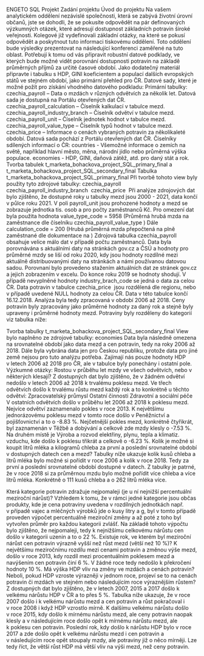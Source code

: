 ENGETO SQL Projekt
Zadání projektu
Úvod do projektu
Na vašem analytickém oddělení nezávislé společnosti, která se zabývá životní úrovní občanů, jste se dohodli, že se pokusíte odpovědět na pár definovaných výzkumných otázek, které adresují dostupnost základních potravin široké veřejnosti. Kolegové již vydefinovali základní otázky, na které se pokusí odpovědět a poskytnout tuto informaci tiskovému oddělení. Toto oddělení bude výsledky prezentovat na následující konferenci zaměřené na tuto oblast.
Potřebují k tomu od vás připravit robustní datové podklady, ve kterých bude možné vidět porovnání dostupnosti potravin na základě průměrných příjmů za určité časové období. 
Jako dodatečný materiál připravte i tabulku s HDP, GINI koeficientem a populací dalších evropských států ve stejném období, jako primární přehled pro ČR.
Datové sady, které je možné požít pro získání vhodného datového podkladu:
Primární tabulky:
czechia\_payroll – Data o mzdách v různých odvětvích za několik let. Datová sada je dostupná na Portálu otevřených dat ČR.
czechia\_payroll\_calculation – Číselník kalkulací v tabulce mezd.
czechia\_payroll\_industry\_branch – Číselník odvětví v tabulce mezd.
czechia\_payroll\_unit – Číselník jednotek hodnot v tabulce mezd.
czechia\_payroll\_value\_type – Číselník typů hodnot v tabulce mezd.
czechia\_price – Informace o cenách vybraných potravin za několikaleté období. Datová sada pochází z Portálu otevřených dat ČR.
Číselníky sdílených informací o ČR:
countries - Všemožné informace o zemích na světě, například hlavní město, měna, národní jídlo nebo průměrná výška populace.
economies - HDP, GINI, daňová zátěž, atd. pro daný stát a rok.
Tvorba tabulek t\_marketa\_bohackova\_project\_SQL\_primary\_final a t\_marketa\_bohackova\_project\_SQL\_secondary\_final
Tabulka t\_marketa\_bohackova\_project\_SQL\_primary\_final
Při tvorbě tohoto view byly použity tyto zdrojové tabulky:
czechia\_payroll
czechia\_payroll\_industry\_branch 
czechia\_price 
Při analýze zdrojových dat bylo zjištěno, že dostupné roky u tabulky mezd jsou 2000 - 2021, data končí v půlce roku 2021. V poli payroll\_unit jsou prohozené hodnoty a mezd se zobrazuje jednotka tis. osob a pro počty zaměstnanců Kč.
Pro omezení dat byla použita hodnota value\_type\_code = 5958 (Průměrná hrubá mzda na zaměstnance dle číselníku czechia\_payroll\_value\_type )
Dále calculation\_code = 200 (Hrubá průměrná mzda přepočtená na plně zaměstnané dle dokumentace na )
Zdrojová tabulka czechia\_payroll obsahuje velice málo dat v případě počtu zaměstnanců.
Data byla porovnávána s aktuálními daty na stránkách gov.cz a ČSÚ a hodnoty pro průměrné mzdy se liší od roku 2020, kdy jsou hodnoty rozdílné mezi aktuálně distribuovanými daty na stránkách a námi používanou datovou sadou. Porovnaní bylo provedeno stažením aktuálních dat ze stránek gov.cz a jejich zobrazením v excelu. Do konce roku 2019 se hodnoty shodují.
V případě nevyplněné hodnoty industry\_brach\_code se jedná o data za celou ČR.
Data potravin v tabulce czechia\_price  jsou rozdělená dle regionu, nebo v případě uvedené NULL hodnoty za celou ČR. Data v této tabulce končí 16.12.2018.
Analýza byla tedy zpracovaná v období 2006 až 2018. Ceny potravin byly zpracovány jako průměrné hodnoty za daný rok a stejně byly upraveny i průměrné hodnoty mezd.
Potraviny byly rozděleny do kategorií viz tabulka níže:

Tvorba tabulky t\_marketa\_bohackova\_project\_SQL\_secondary\_final
View bylo naplněno ze zdrojové tabulky: 
economies
Data byla následně omezena na srovnatelné období jako data mezd a cen potravin, tedy na roky 2006 až 2018. Dále byla vybrána data jen pro Českou republiku, protože data pro jiné země nejsou pro tuto analýzu potřeba. Zajímají nás pouze hodnoty HDP v letech 2006 až 2018 pro ČR, ale v tabulce byly ponechány i ostatní pole.
Výzkumné otázky:
Rostou v průběhu let mzdy ve všech odvětvích, nebo v některých klesají?
Z dostupných dat bylo zjištěno, že v žádném odvětví nedošlo v letech 2006 až 2018 k trvalému poklesu mezd. Ve třech odvětvích došlo k trvalému růstu mezd každý rok a to konkrétně u těchto odvětví:
Zpracovatelský průmysl
Ostatní činnosti
Zdravotní a sociální péče
V ostatních odvětvích došlo v průběhu let 2006 až 2018 k poklesu mezd. Nejvíce odvětví zaznamenalo pokles v roce 2013. K největšímu jednorázovému poklesu mezd v tomto roce došlo v Peněžnictví a pojišťovnictví a to o -8.83 %. Nejčetnější pokles mezd, konkrétně čtyřikrát, byl zaznamenán v Těžbě a dobývání a celkově zde mzdy klesly o -7.53 %. Na druhém místě je Výroba a rozvod elektřiny, plynu, tepla a klimatiz. vzduchu, kde došlo k poklesu třikrát a celkově o -6.23 %.
Kolik je možné si koupit litrů mléka a kilogramů chleba za první a poslední srovnatelné období v dostupných datech cen a mezd?
Tabulky níže ukazuje kolik kusů chleba a litrů mléka bylo možné si pořídit v roce 2006 a kolik v roce 2018. Tedy za první a poslední srovnatelné období dostupné v datech. Z tabulky je patrné, že v roce 2018 si za průměrnou mzdu bylo možné pořídit více chleba a více litrů mléka. Konkrétně o 111 kusů chleba a o 262 litrů mléka více.

Která kategorie potravin zdražuje nejpomaleji (je u ní nejnižší percentuální meziroční nárůst)?
Vzhledem k tomu, že v rámci jedné kategorie jsou občas produkty, kde je cena potraviny uvedena v rozdílných jednotkách např. v případě vajec a mléčných výrobků jde o kusy litry a g, byl v tomto případě proveden výpočet percentuálně meziroční změny a až poté z toho byl vytvořen průměr pro každou kategorii zvlášť. Na základě tohoto výpočtu bylo zjištěno, že nejpomaleji, tedy k nejnižšímu celkovému nárůstu cen došlo v kategorii uzenin a to o 22 %.
Existuje rok, ve kterém byl meziroční nárůst cen potravin výrazně vyšší než růst mezd (větší než 10 %)?
K největšímu meziročnímu rozdílu mezi cenami potravin a změnou výše mezd, došlo v roce 2013, kdy rozdíl mezi procentuálním poklesem mezd a navýšením cen potravin činí 6 %. V žádné roce tedy nedošlo k překročení hodnoty 10 %. 
Má výška HDP vliv na změny ve mzdách a cenách potravin? Neboli, pokud HDP vzroste výrazněji v jednom roce, projeví se to na cenách potravin či mzdách ve stejném nebo následujícím roce výraznějším růstem?
Z dostupných dat bylo zjištěno, že v letech 2007, 2015 a 2017 došlo k velkému nárůstu HDP v ČR a to přes 5 %. Tabulka níže ukazuje, že v roce 2007 došlo i k velkému nárůstu mezd a cen potravin a růst pokračoval i v roce 2008 i když HDP vzrostlo mírně. K dalšímu velkému nárůstu došlo v roce 2015, kdy došlo k mírnému nárůstu mezd, ale ceny potravin naopak klesly a v následujícím roce došlo opět k mírnému nárůstu mezd, ale k poklesu cen potravin. Poslední rok, kdy došlo k nárůstu HDP bylo v roce 2017 a zde došlo opět k velkému nárůstu mezd i cen potravin a v následujícím roce opět stoupaly mzdy, ale potraviny již o něco mírněji. Lze tedy říct, že větší růst HDP má větší vliv na výši mezd, než ceny potravin.

